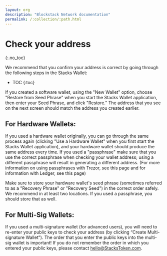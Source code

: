 ```yaml
---
layout: org
description: "Blockstack Network documentation"
permalink: /:collection/:path.html
---
```

# Check your address
{:.no_toc}

We recommend that you confirm your address is correct by going through the following steps in the Stacks Wallet:

* TOC
{:toc}


If you created a software wallet, using the "New Wallet" option, choose "Restore from Seed Phrase" when you start the Stacks Wallet application, then enter your Seed Phrase, and click "Restore." The address that you see on the next screen should match the address you created earlier.

## For Hardware Wallets:

If you used a hardware wallet originally, you can go through the same process again (clicking "Use a Hardware Wallet" when you first start the Stacks Wallet application), and your hardware wallet should produce the same address every time. If you used a "passphrase" make sure that you use the correct passphrase when checking your wallet address; using a different passphrase will result in generating a different address. (For more information on using passphrases with Trezor, see this page and for information with Ledger, see this page)

Make sure to store your hardware wallet's seed phrase (sometimes referred to as a "Recovery Phrase" or "Recovery Seed") in the correct order safely. We recommend in at least two locations. If you used a passphrase, you should store that as well.

## For Multi-Sig Wallets:

If you used a multi-signature wallet (for advanced users), you will need to re-enter your public keys to check your address (by clicking “Create Multi-signature Wallet”).
The order that you enter the public keys into the multi-sig wallet is important! If you do not remember the order in which you entered your public keys, please contact hello@StacksToken.com.
